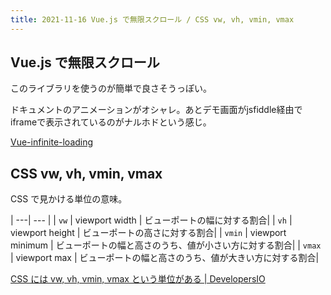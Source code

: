 ```yaml
---
title: 2021-11-16 Vue.js で無限スクロール / CSS vw, vh, vmin, vmax
---
```


## Vue.js で無限スクロール

このライブラリを使うのが簡単で良さそうっぽい。

ドキュメントのアニメーションがオシャレ。あとデモ画面がjsfiddle経由でiframeで表示されているのがナルホドという感じ。

[Vue-infinite-loading](https://peachscript.github.io/vue-infinite-loading/)

## CSS vw, vh, vmin, vmax

CSS で見かける単位の意味。

| ---| --- |
| `vw` | viewport width | ビューポートの幅に対する割合|
| `vh` | viewport height | ビューポートの高さに対する割合|
| `vmin` | viewport minimum | ビューポートの幅と高さのうち、値が小さい方に対する割合|
| `vmax` | viewport max | ビューポートの幅と高さのうち、値が大きい方に対する割合|

[CSS には vw, vh, vmin, vmax という単位がある \| DevelopersIO](https://dev.classmethod.jp/articles/css-length-viewport/)
